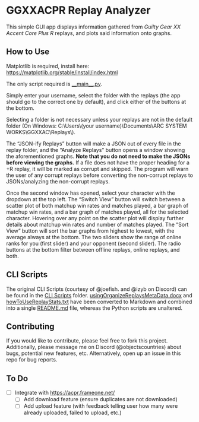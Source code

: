 # GGXXACPR Replay Analyzer

This simple GUI app displays information gathered from *Guilty Gear XX Accent Core Plus R* replays, and plots said information onto graphs.

## How to Use

Matplotlib is required, install here: https://matplotlib.org/stable/install/index.html

The only script required is [\_\_main__.py](__main__.py).

Simply enter your username, select the folder with the replays (the app should go to the correct one by default), and click either of the buttons at the bottom.

Selecting a folder is not necessary unless your replays are not in the default folder (On Windows: C:\Users\\(your username)\Documents\ARC SYSTEM WORKS\GGXXAC\Replays\\).

The “JSON-ify Replays” button will make a JSON out of every file in the replay folder, and the “Analyze Replays” button opens a window showing the aforementioned graphs. **Note that you do not need to make the JSONs before viewing the graphs.** If a file does not have the proper heading for a +R replay, it will be marked as corrupt and skipped. The program will warn the user of any corrupt replays before converting the non-corrupt replays to JSONs/analyzing the non-corrupt replays.

Once the second window has opened, select your character with the dropdown at the top left. The “Switch View” button will switch between a scatter plot of both matchup win rates and matches played, a bar graph of matchup win rates, and a bar graph of matches played, all for the selected character. Hovering over any point on the scatter plot will display further details about matchup win rates and number of matches played. The “Sort View” button will sort the bar graphs from highest to lowest, with the average always at the bottom. The two sliders show the range of online ranks for you (first slider) and your opponent (second slider). The radio buttons at the bottom filter between offline replays, online replays, and both.

## CLI Scripts

The original CLI Scripts (courtesy of @joefish. and @izyb on Discord) can be found in the [CLI Scripts](CLI%20Scripts) folder. [usingOrganizeReplaysMetaData.docx](CLI%20Scripts/usingOrganizeReplaysMetaData.docx?raw=1) and [howToUseReplayStats.txt](CLI%20Scripts/howToUseReplayStats.txt) have been converted to Markdown and combined into a single [README.md](CLI%20Scripts/README.md) file, whereas the Python scripts are unaltered.

## Contributing

If you would like to contribute, please feel free to fork this project. Additionally, please message me on Discord (@objectscountries) about bugs, potential new features, etc. Alternatively, open up an issue in this repo for bug reports.

## To Do

- [ ] Integrate with https://acpr.frameone.net/
  - [ ] Add download feature (ensure duplicates are not downloaded)
  - [ ] Add upload feature (with feedback telling user how many were already uploaded, failed to upload, etc.)
